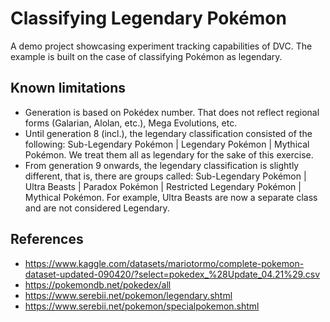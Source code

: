 # Classifying Legendary Pokémon

A demo project showcasing experiment tracking capabilities of DVC.
The example is built on the case of classifying Pokémon as legendary.

## Known limitations
* Generation is based on Pokédex number. That does not reflect regional forms (Galarian, Alolan, etc.), Mega Evolutions, etc.
* Until generation 8 (incl.), the legendary classification consisted of the following: Sub-Legendary Pokémon | Legendary Pokémon | Mythical Pokémon. We treat them all as legendary for the sake of this exercise.
* From generation 9 onwards, the legendary classification is slightly different, that is, there are groups called: Sub-Legendary Pokémon | Ultra Beasts | Paradox Pokémon | Restricted Legendary Pokémon | Mythical Pokémon. For example, Ultra Beasts are now a separate class and are not considered Legendary.

## References
* https://www.kaggle.com/datasets/mariotormo/complete-pokemon-dataset-updated-090420/?select=pokedex_%28Update_04.21%29.csv
* https://pokemondb.net/pokedex/all
* https://www.serebii.net/pokemon/legendary.shtml
* https://www.serebii.net/pokemon/specialpokemon.shtml